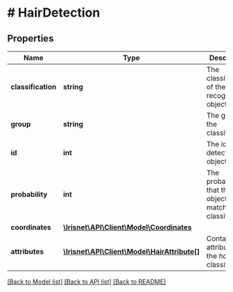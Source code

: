 # # HairDetection

## Properties

Name | Type | Description | Notes
------------ | ------------- | ------------- | -------------
**classification** | **string** | The classification of the recognized object. | [optional]
**group** | **string** | The group of the classification. | [optional]
**id** | **int** | The id of the detection object. | [optional]
**probability** | **int** | The probability that the object found matches the classification. | [optional]
**coordinates** | [**\Irisnet\API\Client\Model\Coordinates**](Coordinates.md) |  | [optional]
**attributes** | [**\Irisnet\API\Client\Model\HairAttribute[]**](HairAttribute.md) | Contains attributes for the _hair_ classification. | [optional]

[[Back to Model list]](../../README.md#models) [[Back to API list]](../../README.md#endpoints) [[Back to README]](../../README.md)
